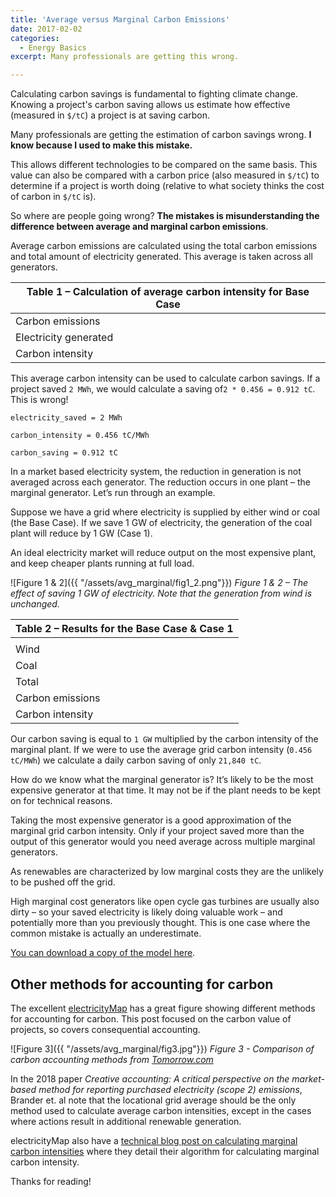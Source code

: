 ```yaml
---
title: 'Average versus Marginal Carbon Emissions'
date: 2017-02-02
categories:
  - Energy Basics
excerpt: Many professionals are getting this wrong. 

---
```


Calculating carbon savings is fundamental to fighting climate change.  Knowing a project's carbon saving allows us estimate how effective (measured in `$/tC`) a project is at saving carbon.  

Many professionals are getting the estimation of carbon savings wrong.  **I know because I used to make this mistake.**

This allows different technologies to be compared on the same basis.  This value can also be compared with a carbon price (also measured in `$/tC`) to determine if a project is worth doing (relative to what society thinks the cost of carbon in `$/tC` is).

So where are people going wrong?  **The mistakes is misunderstanding the difference between average and marginal carbon emissions**.

Average carbon emissions are calculated using the total carbon emissions and total amount of electricity generated.  This average is taken across all generators.

|Table 1 – Calculation of average carbon intensity for Base Case|
|---|
|Carbon emissions|	tC|	83,330|
|Electricity generated|	MWh|	182,827|
|Carbon intensity|	tC/MWh|	0.456|

This average carbon intensity can be used to calculate carbon savings.  If a project saved `2 MWh`, we would calculate a saving of`2 * 0.456 = 0.912 tC`.  This is wrong!

```
electricity_saved = 2 MWh

carbon_intensity = 0.456 tC/MWh

carbon_saving = 0.912 tC
```

In a market based electricity system, the reduction in generation is not averaged across each generator.  The reduction occurs in one plant – the marginal generator.  Let’s run through an example.

Suppose we have a grid where electricity is supplied by either wind or coal (the Base Case).  If we save 1 GW of electricity, the generation of the coal plant will reduce by 1 GW (Case 1).

An ideal electricity market will reduce output on the most expensive plant, and keep cheaper plants running at full load.  

![Figure 1 & 2]({{ "/assets/avg_marginal/fig1_2.png"}})
*Figure 1 & 2 – The effect of saving 1 GW of electricity.  Note that the generation from wind is unchanged.*

|Table 2 – Results for the Base Case & Case 1|
|---|
|||Base Case|	Case 1|	Saving|
|Wind|	MWh|	91,256|	91,256|	0|
|Coal|	MWh|	91,571|	67,571|	24,000|
|Total|	MWh|	182,827|	158,827|	24,000|
|Carbon emissions|	tC|	83,329|	61,489|	21,840|
|Carbon intensity|	tC/MWh|	0.456|	0.387|	0.910|

Our carbon saving is equal to `1 GW` multiplied by the carbon intensity of the marginal plant.  If we were to use the average grid carbon intensity (`0.456 tC/MWh`) we calculate a daily carbon saving of only `21,840 tC`.

How do we know what the marginal generator is?  It’s likely to be the most expensive generator at that time.  It may not be if the plant needs to be kept on for technical reasons.  

Taking the most expensive generator is a good approximation of the marginal grid carbon intensity.  Only if your project saved more than the output of this generator would you need average across multiple marginal generators.

As renewables are characterized by low marginal costs they are the unlikely to be pushed off the grid.  

High marginal cost generators like open cycle gas turbines are usually also dirty – so your saved electricity is likely doing valuable work – and potentially more than you previously thought.  This is one case where the common mistake is actually an underestimate.

[You can download a copy of the model here](https://github.com/ADGEfficiency/adgefficiency.github.io/blob/master/assets/avg_marginal/average-vs-marginal-emissions-2017-02-02-1.xlsx).

## Other methods for accounting for carbon 

The excellent [electricityMap](https://www.electricitymap.org/) has a great figure showing different methods for accounting for carbon.  This post focused on the carbon value of projects, so covers consequential accounting.

![Figure 3]({{ "/assets/avg_marginal/fig3.jpg"}})
*Figure 3 - Comparison of carbon accounting methods from [Tomorrow.com](http://www.tmrow.com/)*

In the 2018 paper *Creative accounting: A critical perspective on the market-based method for reporting purchased electricity (scope 2) emissions*, Brander et. al note that  the locational grid average should be the only method used to calculate average carbon intensities, except in the cases where actions result in additional renewable generation. 

electricityMap also have a [technical blog post on calculating marginal carbon intensities](https://medium.com/electricitymap/using-machine-learning-to-estimate-the-hourly-marginal-carbon-intensity-of-electricity-49eade43b421) where they detail their algorithm for calculating marginal carbon intensity. 

Thanks for reading!
